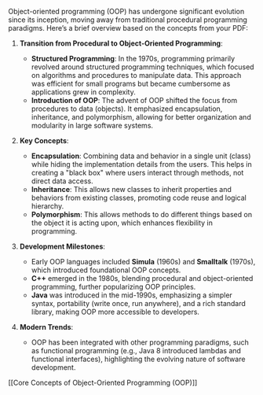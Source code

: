 Object-oriented programming (OOP) has undergone significant evolution since its inception, moving away from traditional procedural programming paradigms. Here’s a brief overview based on the concepts from your PDF:

1. **Transition from Procedural to Object-Oriented Programming**:
    
    - **Structured Programming**: In the 1970s, programming primarily revolved around structured programming techniques, which focused on algorithms and procedures to manipulate data. This approach was efficient for small programs but became cumbersome as applications grew in complexity.
    - **Introduction of OOP**: The advent of OOP shifted the focus from procedures to data (objects). It emphasized encapsulation, inheritance, and polymorphism, allowing for better organization and modularity in large software systems.
    
1. **Key Concepts**:
    
    - **Encapsulation**: Combining data and behavior in a single unit (class) while hiding the implementation details from the users. This helps in creating a "black box" where users interact through methods, not direct data access.
    - **Inheritance**: This allows new classes to inherit properties and behaviors from existing classes, promoting code reuse and logical hierarchy.
    - **Polymorphism**: This allows methods to do different things based on the object it is acting upon, which enhances flexibility in programming.
    
1. **Development Milestones**:
    
    - Early OOP languages included **Simula** (1960s) and **Smalltalk** (1970s), which introduced foundational OOP concepts.
    - **C++** emerged in the 1980s, blending procedural and object-oriented programming, further popularizing OOP principles.
    - **Java** was introduced in the mid-1990s, emphasizing a simpler syntax, portability (write once, run anywhere), and a rich standard library, making OOP more accessible to developers.
4. **Modern Trends**:
    
    - OOP has been integrated with other programming paradigms, such as functional programming (e.g., Java 8 introduced lambdas and functional interfaces), highlighting the evolving nature of software development.

[[Core Concepts of Object-Oriented Programming (OOP)]]